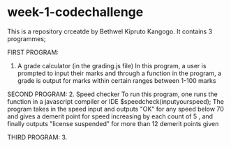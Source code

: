 # week-1-codechallenge

This is a repository crceatde by Bethwel Kipruto Kangogo. It contains 3 programmes; 

FIRST PROGRAM:
1. A grade calculator (in the grading.js file)
   In this program, a user is prompted to input their marks and through a function in the program, a grade is output for marks within certain ranges between 1-100 marks

SECOND PROGRAM:
2. Speed checker
To run this program, one runs the function in a javascript compiler or IDE $speedcheck(inputyourspeed);
The program takes in the speed input and outputs "OK" for any speed below 70 and gives a demerit point for speed increasing by each count of 5 , and finally outputs "license suspended" for more than 12 demerit points given

THIRD PROGRAM:
3. 

